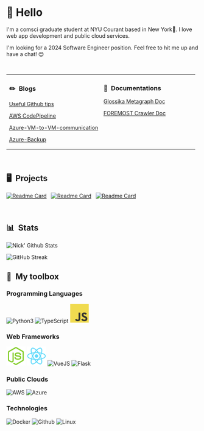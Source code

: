 # 👋 Hello

I'm a comsci graduate student at NYU Courant based in New York🗽. I love web app development and public cloud services.

I'm looking for a 2024 Software Engineer position. Feel free to hit me up and have a chat! 😊

&nbsp;

<table><tr><td valign="top" width="50%">

### ✏️ &nbsp;Blogs
<!-- blog starts -->
[Useful Github tips](https://hackmd.io/ejNpeS19RFGr6PV-6fseHQ)

[AWS CodePipeline](https://hackmd.io/PkJC6mTqRd2hzhWycRNzKw)

[Azure-VM-to-VM-communication](https://github.com/nicksome168/Azure-VM-to-VM-communication)

[Azure-Backup](https://github.com/nicksome168/Azure-Backup)

</td><td valign="top" width="50%">

### 📖 &nbsp;Documentations
[Glossika Metagraph Doc](https://hackmd.io/Ys0_N5gRQx-4M8Hlj62TKw)

[FOREMOST Crawler Doc](https://hackmd.io/TgW03YO0TGS4F8lE2YA8-Q)

</td></tr></table>

&nbsp;

## 🖥 &nbsp;Projects

[![Readme Card](https://github-readme-stats.vercel.app/api/pin/?username=nicksome168&repo=2021-NTU-NLP-final&bg_color=0d1116&title_color=1c45d9&text_color=a4aacb&icon_color=007ec6)](https://github.com/nicksome168/2021-NTU-NLP-final)
&nbsp;
[![Readme Card](https://github-readme-stats.vercel.app/api/pin/?username=lewiechiu&repo=club-house-distributed&bg_color=0d1116&title_color=1c45d9&text_color=a4aacb&icon_color=007ec6)](https://github.com/lewiechiu/club-house-distributed)
&nbsp;
[![Readme Card](https://github-readme-stats.vercel.app/api/pin/?username=shaoyuchu&repo=dorm-alloc-sys&bg_color=0d1116&title_color=1c45d9&text_color=a4aacb&icon_color=007ec6)](https://github.com/shaoyuchu/dorm-alloc-sys)


&nbsp;

## 📊 &nbsp;Stats

![Nick' Github Stats](https://github-readme-stats.vercel.app/api?username=nicksome168&hide=contribs,prs&show_icons=true&bg_color=0d1116&title_color=1c45d9&text_color=a4aacb&icon_color=007ec6)

![GitHub Streak](https://github-readme-streak-stats.herokuapp.com/?user=nicksome168&theme=dark&count_private=true&bg_color=0d1116&title_color=1c45d9&text_color=a4aacb&icon_color=007ec6)

## 🧰 &nbsp;My toolbox

### Programming Languages
<img src="https://cdn.jsdelivr.net/gh/devicons/devicon/icons/python/python-original.svg" alt="Python3" width="50" height="50"/>&nbsp;<img src="https://cdn.jsdelivr.net/gh/devicons/devicon/icons/typescript/typescript-original.svg" alt="TypeScript" width="50" height="50"/>&nbsp;<img  src="https://raw.githubusercontent.com/devicons/devicon/1119b9f84c0290e0f0b38982099a2bd027a48bf1/icons/javascript/javascript-original.svg" alt="JavaScript" width="50" height="50"/> 
&nbsp;

### Web Frameworks
<img  src="https://raw.githubusercontent.com/devicons/devicon/1119b9f84c0290e0f0b38982099a2bd027a48bf1/icons/nodejs/nodejs-plain.svg" alt="NodeJS" width="50" height="50"/>&nbsp;<img  src="https://raw.githubusercontent.com/devicons/devicon/1119b9f84c0290e0f0b38982099a2bd027a48bf1/icons/react/react-original.svg" alt="ReactJS" width="50" height="50"/>&nbsp;<img src="https://cdn.jsdelivr.net/gh/devicons/devicon/icons/vuejs/vuejs-original.svg" alt="VueJS" width="50" height="50"/>&nbsp;<img src="https://cdn.jsdelivr.net/gh/devicons/devicon/icons/flask/flask-original.svg" alt="Flask" width="50" height="50"/>

### Public Clouds
<img src="https://cdn.jsdelivr.net/gh/devicons/devicon/icons/amazonwebservices/amazonwebservices-original-wordmark.svg" alt="AWS" width="50" height="50"/>&nbsp;<img src="https://cdn.jsdelivr.net/gh/devicons/devicon/icons/azure/azure-original-wordmark.svg" alt="Azure" width="50" height="50"/>

### Technologies
<img src="https://cdn.jsdelivr.net/gh/devicons/devicon/icons/docker/docker-original-wordmark.svg" alt="Docker" width="50" height="50"/>&nbsp;<img src="https://cdn.jsdelivr.net/gh/devicons/devicon/icons/github/github-original-wordmark.svg" alt="Github" width="50" height="50"/>&nbsp;<img src="https://cdn.jsdelivr.net/gh/devicons/devicon/icons/linux/linux-original.svg" alt="Linux" width="50" height="50"/>
